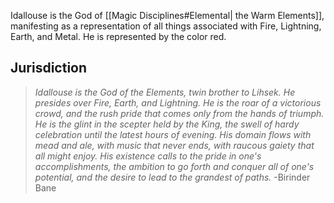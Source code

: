 Idallouse is the God of [[Magic Disciplines#Elemental| the Warm Elements]], manifesting as a representation of all things associated with Fire, Lightning, Earth, and Metal. He is represented by the color red.

## Jurisdiction

>*Idallouse is the God of the Elements, twin brother to Lihsek. He presides over Fire, Earth, and Lightning. He is the roar of a victorious crowd, and the rush pride that comes only from the hands of triumph. He is the glint in the scepter held by the King, the swell of hardy celebration until the latest hours of evening. His domain flows with mead and ale, with music that never ends, with raucous gaiety that all might enjoy. His existence calls to the pride in one's accomplishments, the ambition to go forth and conquer all of one's potential, and the desire to lead to the grandest of paths.*
>-Birinder Bane


